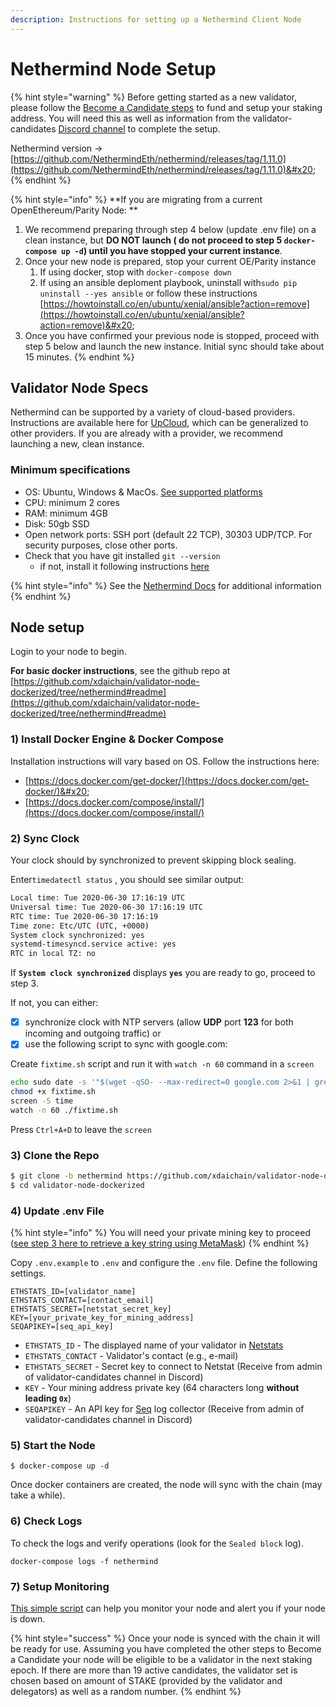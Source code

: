```yaml
---
description: Instructions for setting up a Nethermind Client Node
---
```


# Nethermind Node Setup

{% hint style="warning" %}
Before getting started as a new validator, please follow the [Become a Candidate steps](../../for-stakers/staking-protocol/become-a-candidate-validator.md) to fund and setup your staking address. You will need this as well as information from the validator-candidates [Discord channel](https://discord.gg/mPJ9zkq) to complete the setup.

Nethermind version ->  [https://github.com/NethermindEth/nethermind/releases/tag/1.11.0](https://github.com/NethermindEth/nethermind/releases/tag/1.11.0)&#x20;
{% endhint %}

{% hint style="info" %}
**If you are migrating from a current OpenEthereum/Parity Node: **

1. We recommend preparing through step 4 below (update .env file) on a clean instance, but **DO NOT launch ( do not proceed to step 5 `docker-compose up -d`) until you have stopped your current instance**.&#x20;
2. Once your new node is prepared, stop your current OE/Parity instance
   1. If using docker, stop with `docker-compose down`&#x20;
   2. If using an ansible deploment playbook, uninstall with`sudo pip uninstall --yes ansible` or follow these instructions [https://howtoinstall.co/en/ubuntu/xenial/ansible?action=remove](https://howtoinstall.co/en/ubuntu/xenial/ansible?action=remove)&#x20;
3. Once you have confirmed your previous node is stopped, proceed with step 5 below and launch the new instance.  Initial sync should take about 15 minutes.
{% endhint %}

## Validator Node Specs

Nethermind can be supported by a variety of cloud-based providers. Instructions are available here for [UpCloud](https://docs.nethermind.io/nethermind/guides-and-helpers/cloud-providers/upcloud), which can be generalized to other providers. If you are already with a provider, we recommend launching a new, clean instance.

### Minimum specifications

* OS: Ubuntu,  Windows & MacOs. [See supported platforms ](https://docs.nethermind.io/nethermind/first-steps-with-nethermind/supported-platforms)
* CPU: minimum 2 cores
* RAM: minimum 4GB
* Disk: 50gb SSD
* Open network ports: SSH port (default 22 TCP), 30303 UDP/TCP. For security purposes, close other ports.
* Check that you have git installed `git --version`
  * if not, install it following instructions [here](https://git-scm.com/book/en/v2/Getting-Started-Installing-Git)

{% hint style="info" %}
See the [Nethermind Docs](https://docs.nethermind.io/nethermind/) for additional information
{% endhint %}

## Node setup

Login to your node to begin.

**For basic docker instructions**, see the github repo at [https://github.com/xdaichain/validator-node-dockerized/tree/nethermind#readme](https://github.com/xdaichain/validator-node-dockerized/tree/nethermind#readme)

### 1) Install Docker Engine & Docker Compose

Installation instructions will vary based on OS. Follow the instructions here:

* [https://docs.docker.com/get-docker/](https://docs.docker.com/get-docker/)&#x20;
* [https://docs.docker.com/compose/install/](https://docs.docker.com/compose/install/)

### 2) Sync Clock

Your clock should by synchronized to prevent skipping block sealing.

&#x20;Enter`timedatectl status` , you should see similar output:

```bash
Local time: Tue 2020-06-30 17:16:19 UTC
Universal time: Tue 2020-06-30 17:16:19 UTC
RTC time: Tue 2020-06-30 17:16:19
Time zone: Etc/UTC (UTC, +0000)
System clock synchronized: yes
systemd-timesyncd.service active: yes
RTC in local TZ: no
```

If **`System clock synchronized`** displays **`yes`**   you are ready to go, proceed to step 3.

If not, you can either:

* [x] synchronize clock with NTP servers (allow **UDP** port **123** for both incoming and outgoing traffic) or
* [x] use the following script to sync with google.com:

Create `fixtime.sh` script and run it with `watch -n 60` command in a `screen`

```bash
echo sudo date -s '"$(wget -qSO- --max-redirect=0 google.com 2>&1 | grep Date: | cut -d' ' -f5-8)Z"' > fixtime.sh
chmod +x fixtime.sh
screen -S time
watch -n 60 ./fixtime.sh
```

Press `Ctrl+A+D` to leave the `screen`

### 3) Clone the Repo

```bash
$ git clone -b nethermind https://github.com/xdaichain/validator-node-dockerized
$ cd validator-node-dockerized
```

### 4) Update .env File

{% hint style="info" %}
You will need your private mining key to proceed ([see step 3 here to retrieve a key string using MetaMask](https://github.com/xdaichain/validator-node-dockerized/tree/nethermind#readme))
{% endhint %}

Copy `.env.example` to `.env` and configure the `.env` file. Define the following settings.

```
ETHSTATS_ID=[validator_name]
ETHSTATS_CONTACT=[contact_email]
ETHSTATS_SECRET=[netstat_secret_key]
KEY=[your_private_key_for_mining_address]
SEQAPIKEY=[seq_api_key]
```

* `ETHSTATS_ID` - The displayed name of your validator in [Netstats](https://dai-netstat.poa.network)
* `ETHSTATS_CONTACT` - Validator's contact (e.g., e-mail)
* `ETHSTATS_SECRET` - Secret key to connect to Netstat (Receive from admin of validator-candidates channel in Discord)
* `KEY` - Your mining address private key (64 characters long **without leading `0x`**)
* `SEQAPIKEY` - An API key for [Seq](https://datalust.co/seq) log collector (Receive from admin of validator-candidates channel in Discord)

### 5) Start the Node

```
$ docker-compose up -d
```

Once docker containers are created, the node will sync with the chain (may take a while).

### 6) Check Logs

To check the logs and verify operations (look for the `Sealed block` log).

```
docker-compose logs -f nethermind
```

### 7) Setup Monitoring

[This simple script](https://01node.com/quick-and-dirty-way-to-monitor-your-xdai-validator-nethermind/) can help you monitor your node and alert you if your node is down.

{% hint style="success" %}
Once your node is synced with the chain it will be ready for use. Assuming you have completed the other steps to Become a Candidate your node will be eligible to be a validator in the next staking epoch. If there are more than 19 active candidates, the validator set is chosen based on amount of STAKE (provided by the validator and delegators) as well as a random number.
{% endhint %}

